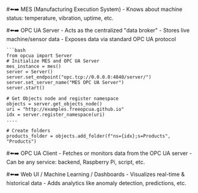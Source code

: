 #⬅️➡️ MES (Manufacturing Execution System)
    -  Knows about machine status: temperature, vibration, uptime, etc.

#⬅️➡️ OPC UA Server
    - Acts as the centralized "data broker"
    - Stores live machine/sensor data
    - Exposes data via standard OPC UA protocol

    ```bash
    from opcua import Server
    # Initialize MES and OPC UA Server
    mes_instance = mes()
    server = Server()
    server.set_endpoint("opc.tcp://0.0.0.0:4840/server/")
    server.set_server_name("MES OPC UA Server")
    server.start()
    
    # Get Objects node and register namespace
    objects = server.get_objects_node()
    uri = "http://examples.freeopcua.github.io"
    idx = server.register_namespace(uri)
    ....

    # Create folders
    products_folder = objects.add_folder(f"ns={idx};s=Products", "Products")

#⬅️➡️ OPC UA Client
    - Fetches or monitors data from the OPC UA server
    - Can be any service: backend, Raspberry Pi, script, etc.

#⬅️➡️ Web UI / Machine Learning / Dashboards
    - Visualizes real-time & historical data
    - Adds analytics like anomaly detection, predictions, etc.
